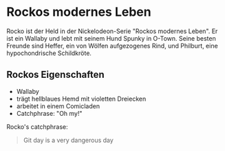 # Rockos modernes Leben

Rocko ist der Held in der Nickelodeon-Serie "Rockos modernes Leben". Er ist ein Wallaby und lebt mit seinem Hund Spunky in O-Town. Seine besten Freunde sind Heffer, ein von Wölfen aufgezogenes Rind, und Philburt, eine hypochondrische Schildkröte.

## Rockos Eigenschaften

* Wallaby
* trägt hellblaues Hemd mit violetten Dreiecken
* arbeitet in einem Comicladen
* Catchphrase: "Oh my!"

Rocko's catchphrase:
> Git day is a very dangerous day